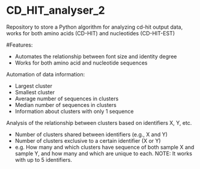 # CD_HIT_analyser_2
Repository to store a Python algorithm for analyzing cd-hit output data, works for both amino acids (CD-HIT) and nucleotides (CD-HIT-EST)

#Features:
* Automates the relationship between font size and identity degree
* Works for both amino acid and nucleotide sequences

Automation of data information:
* Largest cluster
* Smallest cluster
* Average number of sequences in clusters
* Median number of sequences in clusters
* Information about clusters with only 1 sequence


Analysis of the relationship between clusters based on identifiers X, Y, etc.
* Number of clusters shared between identifiers (e.g., X and Y)
* Number of clusters exclusive to a certain identifier (X or Y)
* e.g. How many and which clusters have sequence of both sample X and sample Y, and how many and which are unique to each.
NOTE: It works with up to 5 identifiers.

